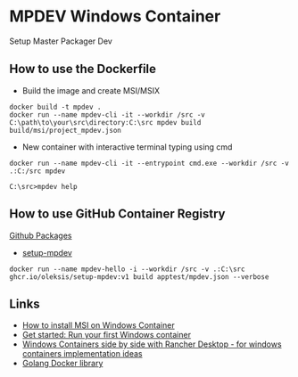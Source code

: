 # MPDEV Windows Container

Setup Master Packager Dev

## How to use the Dockerfile

- Build the image and create MSI/MSIX

```pwsh
docker build -t mpdev .
docker run --name mpdev-cli -it --workdir /src -v C:\path\to\your\src\directory:C:\src mpdev build build/msi/project_mpdev.json
```

- New container with interactive terminal typing using cmd

```pwsh
docker run --name mpdev-cli -it --entrypoint cmd.exe --workdir /src -v .:C:/src mpdev

C:\src>mpdev help
```

## How to use GitHub Container Registry

[Github Packages](https://docs.github.com/en/packages/working-with-a-github-packages-registry/working-with-the-container-registry)

- [setup-mpdev](https://github.com/oleksis/setup-mpdev/pkgs/container/setup-mpdev)

```pwsh
docker run --name mpdev-hello -i --workdir /src -v .:C:\src ghcr.io/oleksis/setup-mpdev:v1 build apptest/mpdev.json --verbose

```

## Links

- [How to install MSI on Windows Container](https://techadviz.com/install-msi-on-container/)
- [Get started: Run your first Windows container](https://learn.microsoft.com/en-us/virtualization/windowscontainers/quick-start/run-your-first-container)
- [Windows Containers side by side with Rancher Desktop - for windows containers implementation ideas](https://github.com/rancher-sandbox/rancher-desktop/issues/3999)
- [Golang Docker library](https://github.com/docker-library/golang/blob/d1ff31b86b23fe721dc65806cd2bd79a4c71b039/1.21/windows/nanoserver-ltsc2022/Dockerfile#L20C1-L20C1)
